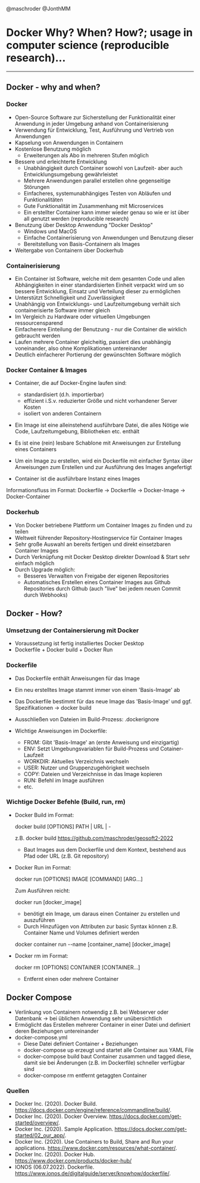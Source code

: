@maschroder @JonthMM

Docker
Why? When? How?; usage in computer science (reproducible research)...
=====


---------------------------------------------------------------------

Docker - why and when?
----------------------

### Docker 

- Open-Source Software zur Sicherstellung der Funktionalität einer Anwendung in jeder Umgebung anhand von Containerisierung
- Verwendung für Entwicklung, Test, Ausführung und Vertrieb von Anwendungen
- Kapselung von Anwendungen in Containern
- Kostenlose Benutzung möglich
    - Erweiterungen als Abo in mehreren Stufen möglich
- Bessere und erleichterte Entwicklung 
    - Unabhängigkeit durch Container sowohl von Laufzeit- aber auch Entwicklungsumgebung gewährleistet
    - Mehrere Anwendungen parallel erstellen ohne gegenseitige Störungen
    - Einfacheres, systemunabhängiges Testen von Abläufen und Funktionalitäten
    - Gute Funktionalität im Zusammenhang mit Microservices
    - Ein erstellter Container kann immer wieder genau so wie er ist über all genutzt werden (reproducible research)
- Benutzung über Desktop Anwendung "Docker Desktop"
    - Windows und MacOS
    - Einfache Containerisierung von Anwendungen und Benutzung dieser
    - Bereitstellung von Basis-Containern als Images
- Weitergabe von Containern über Dockerhub

### Containerisierung

- Ein Container ist Software, welche mit dem gesamten Code und allen Abhängigkeiten in einer standardisierten Einheit verpackt wird um so bessere Entwicklung, Einsatz und Verteilung dieser zu ermöglichen
- Unterstützt Schnelligkeit und Zuverlässigkeit
- Unabhängig von Entwicklungs- und Laufzeitumgebung verhält sich containerisierte Software immer gleich
- Im Vergleich zu Hardware oder virtuellen Umgebungen ressourcensparend
- Einfacherere Einteilung der Benutzung - nur die Container die wirklich gebraucht werden
- Laufen mehrere Container gleicheitig, passiert dies unabhängig voneinander, also ohne Komplikationen untereinander
- Deutlich einfacherer Portierung der gewünschten Software möglich

### Docker Container & Images

- Container, die auf Docker-Engine laufen sind:
  - standardisiert (d.h. importierbar)
  - effizient i.S.v. reduzierter Größe und nicht vorhandener Server Kosten
  - isoliert von anderen Containern
  
- Ein Image ist eine alleinstehend ausführbare Datei, die alles Nötige wie Code, Laufzeitumgebung, Bibliotheken etc. enthält
- Es ist eine (rein) lesbare Schablone mit Anweisungen zur Erstellung eines Containers
- Um ein Image zu erstellen, wird ein Dockerfile mit einfacher Syntax über Anweisungen zum Erstellen und zur Ausführung des Images angefertigt
- Container ist die ausführbare Instanz eines Images

Informationsfluss im Format: Dockerfile -> Dockerfile -> Docker-Image -> Docker-Container

### Dockerhub

- Von Docker betriebene Plattform um Container Images zu finden und zu teilen
- Weltweit führender Repository-Hostingservice für Container Images
- Sehr große Auswahl an bereits fertigen und direkt einsetzbaren Container Images
- Durch Verknüpfung mit Docker Desktop direkter Download & Start sehr einfach möglich
- Durch Upgrade möglich:
  - Besseres Verwalten von Freigabe der eigenen Repositories
  - Automatisches Erstellen eines Container Images aus Github Repositories durch Github (auch "live" bei jedem neuen Commit durch Webhooks)

Docker - How?
-------------

### Umsetzung der Containersierung mit Docker

- Voraussetzung ist fertig installiertes Docker Desktop 
- Dockerfile + Docker build + Docker Run

### Dockerfile 

- Das Dockerfile enthält Anweisungen für das Image
- Ein neu erstelltes Image stammt immer von einem 'Basis-Image' ab
- Das Dockerfile bestimmt für das neue Image das 'Basis-Image' und ggf. Spezifikationen 
  -> docker build
- Ausschließen von Dateien im Build-Prozess: .dockerignore

- Wichtige Anweisungen im Dockerfile:

   - FROM: Gibt 'Basis-Image' an (erste Anweisung und einzigartig)
   - ENV: Setzt Umgebungsvariablen für Build-Prozess und Cotainer-Laufzeit
   - WORKDIR: Aktuelles Verzeichnis wechseln
   - USER: Nutzer und Gruppenzugehörigkeit wechseln
   - COPY: Dateien und Verzeichnisse in das Image kopieren
   - RUN: Befehl im Image ausführen
   - etc.

### Wichtige Docker Befehle (Build, run, rm)

- Docker Build im Format:

    docker build [OPTIONS] PATH | URL | -
    
    z.B.  docker build https://github.com/maschroder/geosoft2-2022
  
    - Baut Images aus dem Dockerfile und dem Kontext, bestehend aus Pfad oder URL (z.B. Git repository)


- Docker Run im Format:

   docker run [OPTIONS] IMAGE [COMMAND] [ARG...]
   
   Zum Ausführen reicht:
   
   docker run [docker_image]
   
   - benötigt ein Image, um daraus einen Container zu erstellen und auszuführen
   - Durch Hinzufügen von Attributen zur basic Syntax können z.B. Container Name und Volumes definiert werden

   docker container run --name [container_name] [docker_image]
   
   
- Docker rm im Format:
   
   docker rm [OPTIONS] CONTAINER [CONTAINER...]
   
   - Entfernt einen oder mehrere Container
   


Docker Compose
--------------

- Verlinkung von Containern notwendig z.B. bei Webserver oder Datenbank -> bei üblichen Anwendung sehr unübersichtlich
- Ermöglicht das Erstellen mehrerer Container in einer Datei und definiert deren Beziehungen untereinander
- docker-compose.yml 
   - Diese Datei definiert Container + Beziehungen
   - docker-compose up erzeugt und startet alle Container aus YAML File
   - docker-compose build baut Container zusammen und tagged diese, damit sie bei Änderungen (z.B. im Dockerfile) schneller verfügbar sind
   - docker-compose rm entfernt getaggten Container

### Quellen

- Docker Inc. (2020). Docker Build. https://docs.docker.com/engine/reference/commandline/build/.
- Docker Inc. (2020). Docker Overview. https://docs.docker.com/get-started/overview/.
- Docker Inc. (2020). Sample Application. https://docs.docker.com/get-started/02_our_app/.
- Docker Inc. (2020). Use Containers to Build, Share and Run your applications. https://www.docker.com/resources/what-container/.
- Docker Inc. (2020). Docker Hub. https://www.docker.com/products/docker-hub/
- IONOS (06.07.2022). Dockerfile. https://www.ionos.de/digitalguide/server/knowhow/dockerfile/.
